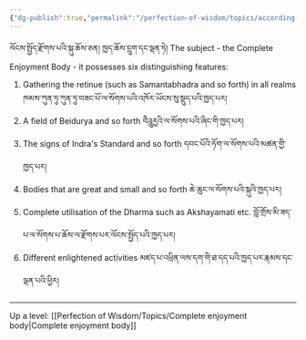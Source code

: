 ```yaml
---
{"dg-publish":true,"permalink":"/perfection-of-wisdom/topics/according-to-the-ornament-for-mahayana-sutras/"}
---
```


ལོངས་སྤྱོད་རྫོགས་པའི་སྐུ་ཆོས་ཅན། ཁྱད་ཆོས་དྲུག་དང་ལྡན་ཏེ། 
The subject - the Complete Enjoyment Body - it possesses six distinguishing features:
1. Gathering the retinue (such as Samantabhadra and so forth) in all realms
   ཁམས་ཀུན་ཏུ་ཀུན་ཏུ་བཟང་པོ་ལ་སོགས་པའི་འཁོར་ཡོངས་སུ་སྡུད་པའི་ཁྱད་པར།
2. A field of Beidurya and so forth བཻཌཱུརྱའི་ལ་སོགས་པའི་ཞིང་གི་ཁྱད་པར།
3. The signs of Indra's Standard and so forth  དབང་པོའི་ཏོག་ལ་སོགས་པའི་མཚན་གྱི་ཁྱད་པར།
4. Bodies that are great and small and so forth ཆེ་ཆུང་ལ་སོགས་པའི་སྐུའི་ཁྱད་པར།
5. Complete utilisation of the Dharma such as Akshayamati etc.
   བློ་གྲོས་མི་ཟད་པ་ལ་སོགས་པ་ཆོས་ལ་རྫོགས་པར་ལོངས་སྤྱོད་པའི་ཁྱད་པར།
6. Different enlightened activities མཛད་པ་འཕྲིན་ལས་དག་གི་ཐ་དད་པའི་ཁྱད་པར་རྣམས་དང་ལྡན་པའི་ཕྱིར།


---
Up a level: [[Perfection of Wisdom/Topics/Complete enjoyment body\|Complete enjoyment body]]
